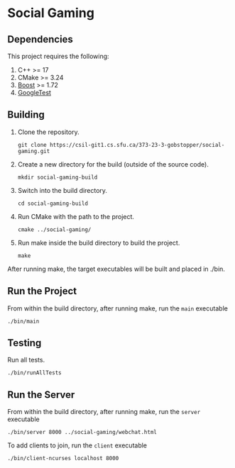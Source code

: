 # Social Gaming

## Dependencies
This project requires the following:

1. C++ >= 17
2. CMake >= 3.24
3. [Boost](https://www.boost.org/users/download/) >= 1.72
4. [GoogleTest](https://github.com/google/googletest)

## Building
1. Clone the repository.
    ```
    git clone https://csil-git1.cs.sfu.ca/373-23-3-gobstopper/social-gaming.git
    ```

2. Create a new directory for the build (outside of the source code).
    ```
    mkdir social-gaming-build
    ```

3. Switch into the build directory.
    ```
    cd social-gaming-build
    ```

4. Run CMake with the path to the project.
    ```
    cmake ../social-gaming/
    ```

5. Run make inside the build directory to build the project.
    ```
    make
    ```
After running make, the target executables will be built and placed in ./bin.

## Run the Project
From within the build directory, after running make, run the `main` executable
```
./bin/main
```

## Testing
Run all tests.
```
./bin/runAllTests
```

## Run the Server
From within the build directory, after running make, run the `server` executable
```
./bin/server 8000 ../social-gaming/webchat.html
```
To add clients to join, run the `client` executable
```
./bin/client-ncurses localhost 8000
```